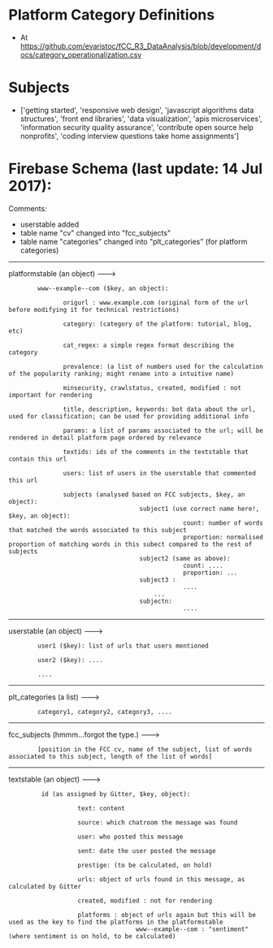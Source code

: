 # Platform Category Definitions

* At https://github.com/evaristoc/fCC_R3_DataAnalysis/blob/development/docs/category_operationalization.csv

# Subjects

* ['getting started', 'responsive web design', 'javascript algorithms data structures', 'front end libraries', 'data visualization', 'apis microservices', 'information security quality assurance', 'contribute open source help nonprofits', 'coding interview questions take home assignments']


# Firebase Schema (last update: 14 Jul 2017):

Comments:
* userstable added
* table name "cv" changed into "fcc_subjects"
* table name "categories" changed into "plt_categories" (for platform categories)


------------------------


platformstable (an object) --->

            www--example--com ($key, an object):

                   origurl : www.example.com (original form of the url before modifying it for technical restrictions)

                   category: (category of the platform: tutorial, blog, etc)

                   cat_regex: a simple regex format describing the category

                   prevalence: (a list of numbers used for the calculation of the popularity ranking; might rename into a intuitive name)

                   minsecurity, crawlstatus, created, modified : not important for rendering

                   title, description, keywords: bot data about the url, used for classification; can be used for providing additional info

                   params: a list of params associated to the url; will be rendered in detail platform page ordered by relevance

                   textids: ids of the comments in the textstable that contain this url

                   users: list of users in the userstable that commented this url

                   subjects (analysed based on FCC subjects, $key, an object):
                                        subject1 (use correct name here!, $key, an object):
                                                    count: number of words that matched the words associated to this subject
                                                    proportion: normalised proportion of matching words in this subect compared to the rest of subjects
                                        subject2 (same as above):
                                                    count: ....
                                                    proportion: ...
                                        subject3 :
                                                    ....
                                            ...
                                        subjectn:
                                                    ....

------------------------


userstable (an object) --->

            user1 ($key): list of urls that users mentioned

            user2 ($key): ....

            ....

------------------------

plt_categories (a list) --->

            category1, category2, category3, ....


--------------------------

fcc_subjects (hmmm...forgot the type.) ---> 

            [position in the FCC cv, name of the subject, list of words associated to this subject, length of the list of words]

--------------------------

textstable (an object) --->

             id (as assigned by Gitter, $key, object):

                       text: content

                       source: which chatroom the message was found

                       user: who posted this message

                       sent: date the user posted the message

                       prestige: (to be calculated, on hold)  

                       urls: object of urls found in this message, as calculated by Gitter

                       created, modified : not for rendering

                       platforms : object of urls again but this will be used as the key to find the platforms in the platformstable
                                       www--example--com : "sentiment" (where sentiment is on hold, to be calculated)
